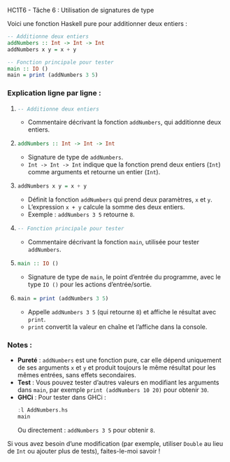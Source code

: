 HC1T6 - Tâche 6 : Utilisation de signatures de type

Voici une fonction Haskell pure pour additionner deux entiers :

```haskell
-- Additionne deux entiers
addNumbers :: Int -> Int -> Int
addNumbers x y = x + y

-- Fonction principale pour tester
main :: IO ()
main = print (addNumbers 3 5)
```


### Explication ligne par ligne :

1. ```haskell
   -- Additionne deux entiers
   ```
   - Commentaire décrivant la fonction `addNumbers`, qui additionne deux entiers.

2. ```haskell
   addNumbers :: Int -> Int -> Int
   ```
   - Signature de type de `addNumbers`.
   - `Int -> Int -> Int` indique que la fonction prend deux entiers (`Int`) comme arguments et retourne un entier (`Int`).

3. ```haskell
   addNumbers x y = x + y
   ```
   - Définit la fonction `addNumbers` qui prend deux paramètres, `x` et `y`.
   - L’expression `x + y` calcule la somme des deux entiers.
   - Exemple : `addNumbers 3 5` retourne `8`.

4. ```haskell
   -- Fonction principale pour tester
   ```
   - Commentaire décrivant la fonction `main`, utilisée pour tester `addNumbers`.

5. ```haskell
   main :: IO ()
   ```
   - Signature de type de `main`, le point d’entrée du programme, avec le type `IO ()` pour les actions d’entrée/sortie.

6. ```haskell
   main = print (addNumbers 3 5)
   ```
   - Appelle `addNumbers 3 5` (qui retourne `8`) et affiche le résultat avec `print`.
   - `print` convertit la valeur en chaîne et l’affiche dans la console.



### Notes :
- **Pureté** : `addNumbers` est une fonction pure, car elle dépend uniquement de ses arguments `x` et `y` et produit toujours le même résultat pour les mêmes entrées, sans effets secondaires.
- **Test** : Vous pouvez tester d’autres valeurs en modifiant les arguments dans `main`, par exemple `print (addNumbers 10 20)` pour obtenir `30`.
- **GHCi** : Pour tester dans GHCi :
  ```haskell
  :l AddNumbers.hs
  main
  ```
  Ou directement : `addNumbers 3 5` pour obtenir `8`.

Si vous avez besoin d’une modification (par exemple, utiliser `Double` au lieu de `Int` ou ajouter plus de tests), faites-le-moi savoir !
